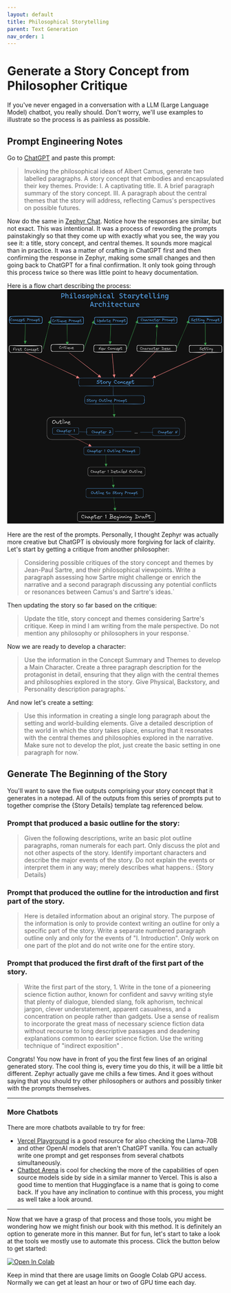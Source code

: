 ```yaml
---
layout: default
title: Philosophical Storytelling
parent: Text Generation
nav_order: 1
---
```

# Generate a Story Concept from Philosopher Critique
If you've never engaged in a conversation with a LLM (Large Language Model) chatbot, you really should. 
Don't worry, we'll use examples to illustrate so the process is as painless as possible. 

## Prompt Engineering Notes
Go to [ChatGPT] and paste this prompt:
>Invoking the philosophical ideas of Albert Camus, generate two labelled paragraphs. A story concept that embodies and encapsulated their key themes. Provide: I. A captivating title. II. A brief paragraph summary of the story concept. III. A paragraph about the central themes that the story will address, reflecting Camus's perspectives on possible futures.

Now do the same in [Zephyr Chat]. Notice how the responses are similar, but not exact. This was intentional. It was a process of rewording the prompts painstakingly so that they come up with exactly what you see, the way you see it: a title, story concept, and central themes. It sounds more magical than in practice. It was a matter of crafting in ChatGPT first and then confirming the response in Zephyr, making some small changes and then going back to ChatGPT for a final confirmation. It only took going through this process twice so there was little point to heavy documentation.

Here is a flow chart describing the process:
![](../../assets/architecture.png)

Here are the rest of the prompts. Personally, I thought Zephyr was actually more creative but ChatGPT is obviously more forgiving for lack of clairity. Let's start by getting a critique from another philosopher:
>Considering possible critiques of the story concept and themes by Jean-Paul Sartre, and their philosophical viewpoints. Write a paragraph assessing how
Sartre might challenge or enrich the narrative and a second paragraph discussing any potential conflicts or resonances between Camus's and Sartre's ideas.`

Then updating the story so far based on the critique:
>Update the title, story concept and themes considering Sartre's critique. Keep in mind I am writing from the male perspective. Do not mention any philosophy or philosophers in your response.`

Now we are ready to develop a character:
>Use the information in the Concept Summary and Themes to develop a Main Character. Create a three paragraph description for the protagonist in detail, ensuring that they align with the central themes and philosophies explored in the story. Give Physical, Backstory, and Personality description paragraphs.`

And now let's create a setting:
>Use this information in creating a single long paragraph about the setting and world-building elements. Give a detailed description of the world in which the story takes place, ensuring that it resonates with the central themes and philosophies explored in the narrative. Make sure not to develop the plot, just create the basic setting in one paragraph for now.`

## Generate The Beginning of the Story
You'll want to save the five outputs comprising your story concept that it generates in a notepad. All of the outputs from this series of prompts put to together comprise the {Story Details} template tag referenced below.

### Prompt that produced a basic outline for the story:
>Given the following descriptions, write an basic plot outline paragraphs, roman numerals for each part. Only discuss the plot and not other aspects of the story. Identify important characters and describe the major events of the story. Do not explain the events or interpret them in any way; merely describes what happens.: {Story Details}

### Prompt that produced the outline for the introduction and first part of the story.
>Here is detailed information about an original story. The purpose of the information is only to provide context writing an outline for only a specific part of the story. Write a separate numbered paragraph outline only and only for the events of "I. Introduction". Only work on one part of the plot and do not write one for the entire story.

### Prompt that produced the first draft of the first part of the story.
>Write the first part of the story, 1. Write in the tone of a pioneering science fiction author, known for confident and savvy writing style that plenty of dialogue, blended slang, folk aphorism, technical jargon, clever understatement, apparent casualness, and a concentration on people rather than gadgets. Use a sense of realism to incorporate the great mass of necessary science fiction data without recourse to long descriptive passages and deadening explanations common to earlier science fiction. Use the writing technique of "indirect exposition" .

Congrats! You now have in front of you the first few lines of an original generated story. The cool thing is, every time you do this, it will be a little bit different. Zephyr actually gave me chills a few times. And it goes without saying that you should try other philosophers or authors and possibly tinker with the prompts themselves. 

---

### More Chatbots
There are more chatbots available to try for free:
* [Vercel Playground] is a good resource for also checking the Llama-70B and other OpenAI models that aren't ChatGPT vanilla. You can actually write one prompt and get responses from several chatbots simultaneously.
* [Chatbot Arena] is cool for checking the more of the capabilities of open source models side by side in a similar manner to Vercel. This is also a good time to mention that Huggingface is a name that is going to come back. If you have any inclination to continue with this process, you might as well take a look around.

---

Now that we have a grasp of that process and those tools, you might be wondering how we might finish our book with this method. It is definitely an option to generate more in this manner. But for fun, let's start to take a look at the tools we mostly use to automate this process. Click the button below to get started:

<a target="_blank" href="https://colab.research.google.com/github/CalcChatty/CalcChatty.github.io/blob/main/notebooks/HF_Zephyr7B_Alpha.ipynb">
  <img src="https://colab.research.google.com/assets/colab-badge.svg" alt="Open In Colab"/>
</a>

Keep in mind that there are usage limits on Google Colab GPU access. Normally we can get at least an hour or two of GPU time each day.

[Chatbot Arena]:https://chat.lmsys.org/

[Vercel Playground]:https://sdk.vercel.ai/

[Zephyr Chat]:https://huggingface.co/spaces/HuggingFaceH4/zephyr-chat

[ChatGPT]:https://chat.openai.com/
